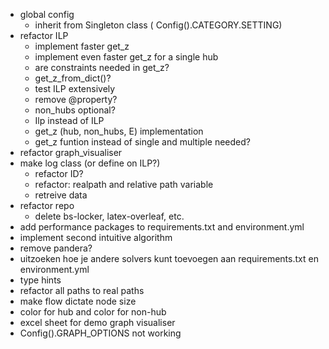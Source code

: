 - global config
    - inherit from Singleton class ( Config().CATEGORY.SETTING)
- refactor ILP
    - implement faster get_z
    - implement even faster get_z for a single hub
    - are constraints needed in get_z?
    - get_z_from_dict()?
    - test ILP extensively
    - remove @property?
    - non_hubs optional?
    - Ilp instead of ILP
    - get_z (hub, non_hubs, E) implementation
    - get_z funtion instead of single and multiple needed?
- refactor graph_visualiser
- make log class (or define on ILP?)
    - refactor ID?
    - refactor: realpath and relative path variable
    - retreive data
- refactor repo
    - delete bs-locker, latex-overleaf, etc.
- add performance packages to requirements.txt and environment.yml
- implement second intuitive algorithm
- remove pandera?
- uitzoeken hoe je andere solvers kunt toevoegen aan requirements.txt en environment.yml
- type hints 
- refactor all paths to real paths
- make flow dictate node size
- color for hub and color for non-hub
- excel sheet for demo graph visualiser
- Config().GRAPH_OPTIONS not working